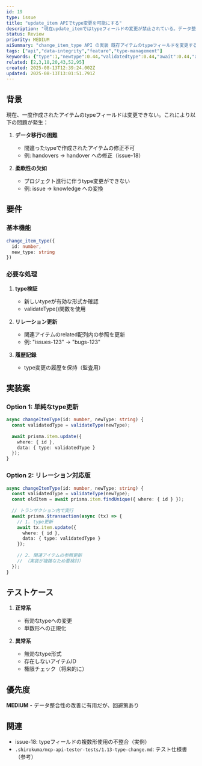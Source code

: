 ```yaml
---
id: 19
type: issue
title: "update_item APIでtype変更を可能にする"
description: "現在update_itemではtypeフィールドの変更が禁止されている。データ整合性を保ちながらtype変更を可能にする実装が必要。"
status: Review
priority: MEDIUM
aiSummary: "change_item_type API の実装 既存アイテムのtypeフィールドを変更するAPIが必要。現在update_itemではtype変更不可。 ## 背景\n\n現在、一度作成されたアイテムのtypeフィールドは変更できない。これにより以下の問題が発生：\n\n1. **データ移行の困難**\n   - 間違ったtypeで作成されたアイテムの修正不可\n   - 例: handovers → ha"
tags: ["api","data-integrity","feature","type-management"]
keywords: {"type":1,"newtype":0.44,"validatedtype":0.44,"await":0.44,"api":0.33}
related: [2,3,18,20,43,52,95]
created: 2025-08-13T12:39:24.002Z
updated: 2025-08-13T13:01:51.791Z
---
```


## 背景

現在、一度作成されたアイテムのtypeフィールドは変更できない。これにより以下の問題が発生：

1. **データ移行の困難**
   - 間違ったtypeで作成されたアイテムの修正不可
   - 例: handovers → handover への修正（issue-18）

2. **柔軟性の欠如**
   - プロジェクト進行に伴うtype変更ができない
   - 例: issue → knowledge への変換

## 要件

### 基本機能
```typescript
change_item_type({
  id: number,
  new_type: string
})
```

### 必要な処理
1. **type検証**
   - 新しいtypeが有効な形式か確認
   - validateType()関数を使用

2. **リレーション更新**
   - 関連アイテムのrelated配列内の参照を更新
   - 例: "issues-123" → "bugs-123"

3. **履歴記録**
   - type変更の履歴を保持（監査用）

## 実装案

### Option 1: 単純なtype更新
```typescript
async changeItemType(id: number, newType: string) {
  const validatedType = validateType(newType);
  
  await prisma.item.update({
    where: { id },
    data: { type: validatedType }
  });
}
```

### Option 2: リレーション対応版
```typescript
async changeItemType(id: number, newType: string) {
  const validatedType = validateType(newType);
  const oldItem = await prisma.item.findUnique({ where: { id } });
  
  // トランザクション内で実行
  await prisma.$transaction(async (tx) => {
    // 1. type更新
    await tx.item.update({
      where: { id },
      data: { type: validatedType }
    });
    
    // 2. 関連アイテムの参照更新
    // （実装が複雑なため要検討）
  });
}
```

## テストケース

1. **正常系**
   - 有効なtypeへの変更
   - 単数形への正規化

2. **異常系**
   - 無効なtype形式
   - 存在しないアイテムID
   - 権限チェック（将来的に）

## 優先度

**MEDIUM** - データ整合性の改善に有用だが、回避策あり

## 関連

- issue-18: typeフィールドの複数形使用の不整合（実例）
- `.shirokuma/mcp-api-tester-tests/1.13-type-change.md`: テスト仕様書（参考）